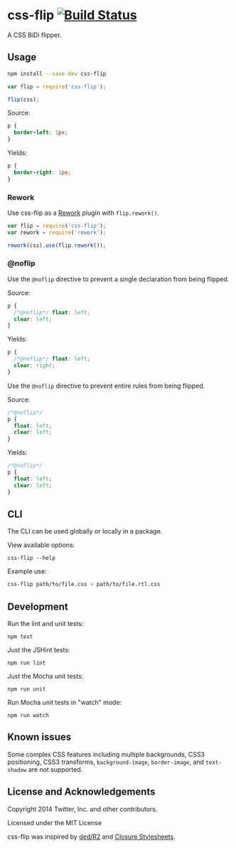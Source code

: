 # css-flip [![Build Status](https://travis-ci.org/twitter/css-flip.png)](https://travis-ci.org/twitter/css-flip)

A CSS BiDi flipper.

## Usage

```sh
npm install --save-dev css-flip
```


```js
var flip = require('css-flip');

flip(css);
```

Source:

```css
p {
  border-left: 1px;
}
```

Yields:

```css
p {
  border-right: 1px;
}
```

### Rework

Use css-flip as a [Rework](https://github.com/reworkcss/rework) plugin with
`flip.rework()`.

```js
var flip = require('css-flip');
var rework = require('rework');

rework(css).use(flip.rework());
```

### @noflip

Use the `@noflip` directive to prevent a single declaration from being flipped.

Source:

```css
p {
  /*@noflip*/ float: left;
  clear: left;
}
```

Yields:

```css
p {
  /*@noflip*/ float: left;
  clear: right;
}
```

Use the `@noflip` directive to prevent entire rules from being flipped.

Source:

```css
/*@noflip*/
p {
  float: left;
  clear: left;
}
```

Yields:

```css
/*@noflip*/
p {
  float: left;
  clear: left;
}
```

## CLI

The CLI can be used globally or locally in a package.

View available options:

```
css-flip --help
```

Example use:

```sh
css-flip path/to/file.css > path/to/file.rtl.css
```

## Development

Run the lint and unit tests:

```
npm test
```

Just the JSHint tests:

```
npm run lint
```

Just the Mocha unit tests:

```
npm run unit
```

Run Mocha unit tests in "watch" mode:

```
npm run watch
```

## Known issues

Some complex CSS features including multiple backgrounds, CSS3 positioning,
CSS3 transforms, `background-image`, `border-image`, and `text-shadow` are
not supported.

## License and Acknowledgements

Copyright 2014 Twitter, Inc. and other contributors.

Licensed under the MIT License

css-flip was inspired by [ded/R2](https://github.com/ded/R2) and
[Closure Stylesheets](https://code.google.com/p/closure-stylesheets/).
